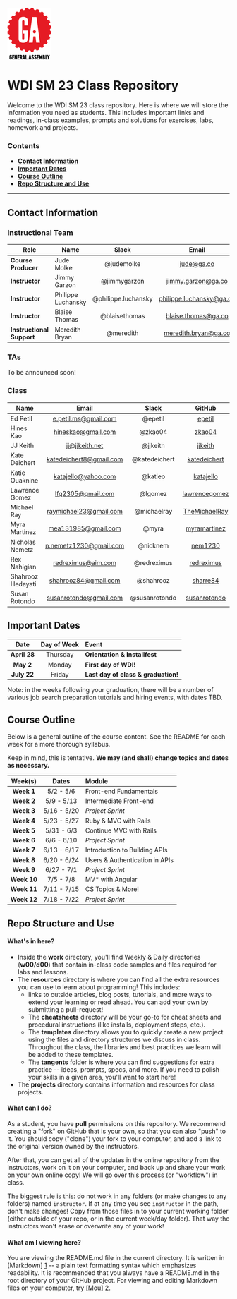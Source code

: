 ![](resources/assets/ga-icon-medium.png)

# WDI SM 23 Class Repository

Welcome to the WDI SM 23 class repository. Here is where
we will store the information you need as students. This includes important
links and readings, in-class examples, prompts and solutions for exercises,
labs, homework and projects.

### Contents

- [**Contact Information**](#contact-information)
- [**Important Dates**](#important-dates)
- [**Course Outline**](#course-outline)
- [**Repo Structure and Use**](#repo-structure-and-use)

---

## Contact Information

### Instructional Team

| Role                      | Name               |        Slack        |          Email           |                  GitHub                  |
| ------------------------- | ------------------ | :-----------------: | :----------------------: | :--------------------------------------: |
| **Course Producer**       | Jude Molke         |     @judemolke      |        jude@ga.co        | [judemolke](https://github.com/judemolke) |
| **Instructor**            | Jimmy Garzon       |    @jimmygarzon     |    jimmy.garzon@ga.co    |   [jimbog](https://github.com/jimbog)    |
| **Instructor**            | Philippe Luchansky | @philippe.luchansky | philippe.luchansky@ga.co | [philuchansky](https://github.com/philuchansky) |
| **Instructor**            | Blaise Thomas      |    @blaisethomas    |   blaise.thomas@ga.co    | [blaisethomas](https://github.com/blaisethomas) |
| **Instructional Support** | Meredith Bryan     |      @meredith      |   meredith.bryan@ga.co   |     [mer8](https://github.com/mer8)      |


### TAs
To be announced soon!



### Class
| Name              |          Email          | [Slack](https://ga-students.slack.com) |                  GitHub                  |
| ----------------- | :---------------------: | :------------------------------------: | :--------------------------------------: |
| Ed Petil          |  e.petil.ms@gmail.com   |                @epetil                 |   [epetil](https://github.com/epetil)    |
| Hines Kao         |   hineskao@gmail.com    |                @zkao04                 |   [zkao04](https://github.com/zkao04)    |
| JJ Keith          |     jj@jjkeith.net      |                @jjkeith                |  [jjkeith](https://github.com/jjkeith)   |
| Kate Deichert     | katedeichert8@gmail.com |             @katedeichert              | [katedeichert](https://github.com/katedeichert) |
| Katie Ouaknine    |   katajello@yahoo.com   |                @katieo                 | [katajello](https://github.com/katajello) |
| Lawrence Gomez    |    lfg2305@gmail.com    |                @lgomez                 | [lawrencegomez](https://github.com/lawrencegomez) |
| Michael Ray       | raymichael23@gmail.com  |              @michaelray               | [TheMichaelRay](https://github.com/TheMichaelRay) |
| Myra Martinez     |   mea131985@gmail.com   |                 @myra                  | [myramartinez](https://github.com/myramartinez) |
| Nicholas Nemetz   | n.nemetz1230@gmail.com  |                @nicknem                |  [nem1230](https://github.com/nem1230)   |
| Rex Nahigian      |   redreximus@aim.com    |              @redreximus               | [redreximus](https://github.com/redreximus) |
| Shahrooz Hedayati |  shahrooz84@gmail.com   |               @shahrooz                | [sharre84](https://github.com/sharre84)  |
| Susan Rotondo     | susanrotondo@gmail.com  |             @susanrotondo              | [susanrotondo](https://github.com/susanrotondo) |

## Important Dates

|     Date     | Day of Week | Event                               |
| :----------: | :---------: | :---------------------------------- |
| **April 28** |  Thursday   | **Orientation & Installfest**       |
|  **May 2**   |   Monday    | **First day of WDI!**               |
| **July 22**  |   Friday    | **Last day of class & graduation!** |


Note: in the weeks following your graduation, there will be a number of various
job search preparation tutorials and hiring events, with dates TBD.

## Course Outline

Below is a general outline of the course content. See the README for each week for a more thorough syllabus.

Keep in mind, this is tentative. **We may (and shall) change topics and dates as necessary.**

|   Week(s)   |    Dates    | Module                         |
| :---------: | :---------: | :----------------------------- |
| **Week 1**  |  5/2 - 5/6  | Front-end Fundamentals         |
| **Week 2**  | 5/9 - 5/13  | Intermediate Front-end         |
| **Week 3**  | 5/16 - 5/20 | *Project Sprint*               |
| **Week 4**  | 5/23 - 5/27 | Ruby & MVC with Rails          |
| **Week 5**  | 5/31 - 6/3  | Continue MVC with Rails        |
| **Week 6**  | 6/6 - 6/10  | *Project Sprint*               |
| **Week 7**  | 6/13 - 6/17 | Introduction to Building APIs  |
| **Week 8**  | 6/20 - 6/24 | Users & Authentication in APIs |
| **Week 9**  | 6/27 - 7/1  | *Project Sprint*               |
| **Week 10** |  7/5 - 7/8  | MV* with Angular               |
| **Week 11** | 7/11 - 7/15 | CS Topics & More!              |
| **Week 12** | 7/18 - 7/22 | *Project Sprint*               |




## Repo Structure and Use

#### What's in here?

- Inside the **work** directory, you'll find Weekly & Daily directories (**w00/d00**) that contain in-class code samples and files required for labs and lessons.
- The **resources** directory is where you can find all the extra resources you
  can use to learn about programming! This includes:
  - links to outside articles, blog posts, tutorials, and more ways to extend
    your learning or read ahead. You can add your own by submitting a pull-request!
  - The **cheatsheets** directory will be your go-to for cheat sheets and
    procedural instructions (like installs, deployment steps, etc.).
  - The **templates** directory allows you to quickly create a new project
    using the files and directory structures we discuss in class. Throughout the
    class, the libraries and best practices we learn will be added to these
    templates.
  - The **tangents** folder is where you can find suggestions for extra
    practice -- ideas, prompts, specs, and more. If you need to polish your
    skills in a given area, you'll want to start here!
- The **projects** directory contains information and resources for class
  projects.

#### What can I do?

As a student, you have **pull** permissions on this repository. We recommend
creating a "fork" on GitHub that is your own, so that you can also "push" to it.
You should copy ("clone") your fork to your computer, and add a link to the
original version owned by the instructors.

After that, you can get all of the updates in the online repository from the
instructors, work on it on your computer, and back up and share your work on
your own online copy! We will go over this process (or "workflow") in class.

The biggest rule is this: do not work in any folders (or make changes to any
folders) named `instructor`. If at any time you see `instructor` in the path,
don't make changes! Copy from those files in to your current working folder
(either outside of your repo, or in the current week/day folder). That way
the instructors won't erase or overwrite any of your work!

#### What am I viewing here?

You are viewing the README.md file in the current directory. It is written in
[Markdown] [1] -- a plain text formatting syntax which emphasizes readability.
It is recommended that you always have a README.md in the root directory of
your GitHub project. For viewing and editing Markdown files on your
computer, try [Mou] [2].

[1]: http://daringfireball.net/projects/markdown/	"Markdown"
[2]: http://mouapp.com/	"Mou"


